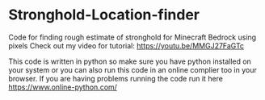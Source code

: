 # Stronghold-Location-finder
Code for finding rough estimate of stronghold for Minecraft Bedrock using pixels
Check out my video for tutorial:  https://youtu.be/MMGJ27FaGTc

This code is written in python so make sure you have python installed on your system or you can also run this code in an online complier too in your browser.
If you are having problems running the code run it here https://www.online-python.com/
